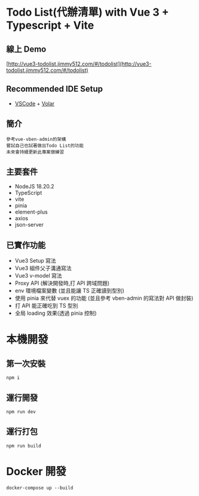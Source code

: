 # Todo List(代辦清單) with Vue 3 + Typescript + Vite

## 線上 Demo

[http://vue3-todolist.jimmy512.com/#/todolist](http://vue3-todolist.jimmy512.com/#/todolist)

## Recommended IDE Setup

- [VSCode](https://code.visualstudio.com/) + [Volar](https://marketplace.visualstudio.com/items?itemName=johnsoncodehk.volar)

## 簡介

```
參考vue-vben-admin的架構
嘗試自己也試著做出Todo List的功能
未來會持續更新此專案做練習
```

## 主要套件

- NodeJS 18.20.2
- TypeScript
- vite
- pinia
- element-plus
- axios
- json-server

## 已實作功能

- Vue3 Setup 寫法
- Vue3 組件父子溝通寫法
- Vue3 v-model 寫法
- Proxy API (解決開發時,打 API 跨域問題)
- env 環境檔案變數 (並且能讓 TS 正確讀到型別)
- 使用 pinia 來代替 vuex 的功能 (並且參考 vben-admin 的寫法對 API 做封裝)
- 打 API 能正確吃到 TS 型別
- 全局 loading 效果(透過 pinia 控制)

# 本機開發

## 第一次安裝

```sh=
npm i
```

## 運行開發

```sh=
npm run dev
```

## 運行打包

```sh=
npm run build
```

# Docker 開發

```sh=
docker-compose up --build
```
